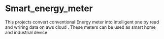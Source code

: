 # Smart_energy_meter
This projects convert conventional Energy meter into intelligent one by read and wriring data on aws cloud . These meters can be used as smart home and industrial device
